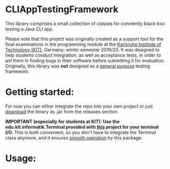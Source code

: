 # CLIAppTestingFramework

This library comprises a small collection of classes for conviently black-box testing a Java CLI app.

Please note that this project was originally created as a support tool for the 
final examinations in the programming module at the [Karlsruhe Institute of Technology (KIT)](https://www.kit.edu/english/index.php), Germany; winter semester 2019/20. 
It was designed to help students conduct integration, as well as acceptance tests, in order to aid them in finding bugs in their software before submitting it for evaluation.  
Originally, this library was **not** designed as a <ins>general purpose</ins> testing framework. 

# Getting started:
For now you can either integrate the repo into your own project or just [download](https://github.com/4kills/CLIAppTestingFramework/releases) the library as .jar
from the releases section.  

**IMPORTANT (especially for students at KIT): Use the edu.kit.informatik.Terminal provided with <ins>this</ins> project for your terminal I/O.**
This is both convenient, so you don't have to integrate the Terminal class anymore, and it 
ensures <ins>smooth operation</ins> by this package. 

# Usage:
 
